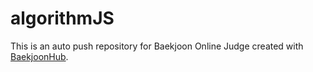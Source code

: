 # algorithmJS
This is an auto push repository for Baekjoon Online Judge created with [BaekjoonHub](https://github.com/BaekjoonHub/BaekjoonHub).
